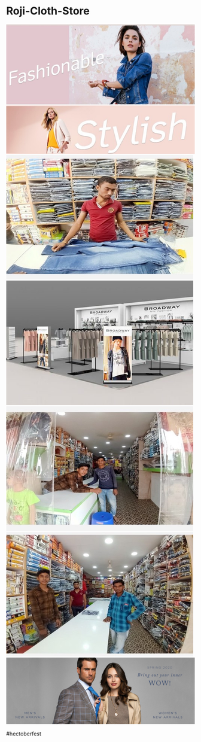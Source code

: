 # Roji-Cloth-Store
![](images/a.jpg)
![](images/aa.jpg)
![](images/amd.jpg)
![](images/abc1.jpg)
![](images/ami.jpg)
![](images/amii.jpg)
![](images/clothbann4.jpg)

#hectoberfest

